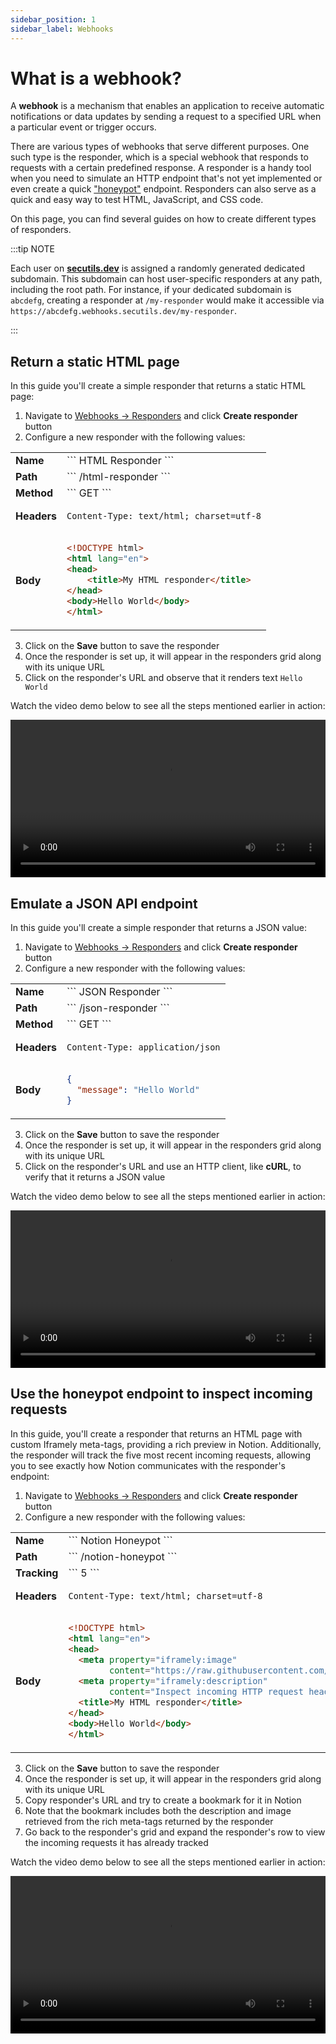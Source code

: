 ```yaml
---
sidebar_position: 1
sidebar_label: Webhooks
---
```


# What is a webhook?

A **webhook** is a mechanism that enables an application to receive automatic notifications or data updates by sending a request to a specified URL when a particular event or trigger occurs.

There are various types of webhooks that serve different purposes. One such type is the responder, which is a special webhook that responds to requests with a certain predefined response. A responder is a handy tool when you need to simulate an HTTP endpoint that's not yet implemented or even create a quick ["honeypot"](https://en.wikipedia.org/wiki/Honeypot_(computing)) endpoint. Responders can also serve as a quick and easy way to test HTML, JavaScript, and CSS code.

On this page, you can find several guides on how to create different types of responders.

:::tip NOTE

Each user on  [**secutils.dev**](https://secutils.dev) is assigned a randomly generated dedicated subdomain. This subdomain can host user-specific responders at any path, including the root path. For instance, if your dedicated subdomain is `abcdefg`, creating a responder at `/my-responder` would make it accessible via `https://abcdefg.webhooks.secutils.dev/my-responder`.

:::

## Return a static HTML page

In this guide you'll create a simple responder that returns a static HTML page:

1. Navigate to [Webhooks → Responders](https://secutils.dev/ws/webhooks__responders) and click **Create responder** button
2. Configure a new responder with the following values:

<table class="su-table">
<tbody>
<tr>
<td><b>Name</b></td>
<td>
```
HTML Responder
```
</td>
</tr>
<tr>
<td><b>Path</b></td>
<td>
```
/html-responder
```
</td>
</tr>
<tr>
<td><b>Method</b></td>
<td>
```
GET
```
</td>
</tr>
<tr>
    <td><b>Headers</b></td>
<td>

```http
Content-Type: text/html; charset=utf-8
```
</td>
</tr>
<tr>
    <td><b>Body</b></td>
<td>

```html
<!DOCTYPE html>
<html lang="en">
<head>
    <title>My HTML responder</title>
</head>
<body>Hello World</body>
</html>
```
</td>
</tr>
</tbody>
</table>

3. Click on the **Save** button to save the responder
4. Once the responder is set up, it will appear in the responders grid along with its unique URL
5. Click on the responder's URL and observe that it renders text `Hello World`

Watch the video demo below to see all the steps mentioned earlier in action:

<video controls preload="metadata" width="100%">
  <source src="../video/guides/webhooks_html_responder.webm" type="video/webm" />
  <source src="../video/guides/webhooks_html_responder.mp4" type="video/mp4" />
</video>

## Emulate a JSON API endpoint

In this guide you'll create a simple responder that returns a JSON value:

1. Navigate to [Webhooks → Responders](https://secutils.dev/ws/webhooks__responders) and click **Create responder** button
2. Configure a new responder with the following values:

<table class="su-table">
<tbody>
<tr>
<td><b>Name</b></td>
<td>
```
JSON Responder
```
</td></tr>
<tr>
<td><b>Path</b></td>
<td>
```
/json-responder
```
</td>
</tr>
<tr>
<td><b>Method</b></td>
<td>
```
GET
```
</td>
</tr>
<tr>
    <td><b>Headers</b></td>
<td>

```http
Content-Type: application/json
```
</td>
</tr>
<tr>
    <td><b>Body</b></td>
<td>

```json
{
  "message": "Hello World"
}
```
</td>
</tr>
</tbody>
</table>

3. Click on the **Save** button to save the responder
4. Once the responder is set up, it will appear in the responders grid along with its unique URL
5. Click on the responder's URL and use an HTTP client, like **cURL**, to verify that it returns a JSON value

Watch the video demo below to see all the steps mentioned earlier in action:

<video controls preload="metadata" width="100%">
  <source src="../video/guides/webhooks_json_responder.webm" type="video/webm" />
  <source src="../video/guides/webhooks_json_responder.mp4" type="video/mp4" />
</video>

## Use the honeypot endpoint to inspect incoming requests

In this guide, you'll create a responder that returns an HTML page with custom Iframely meta-tags, providing a rich preview in Notion. Additionally, the responder will track the five most recent incoming requests, allowing you to see exactly how Notion communicates with the responder's endpoint:

1. Navigate to [Webhooks → Responders](https://secutils.dev/ws/webhooks__responders) and click **Create responder** button
2. Configure a new responder with the following values:

<table class="su-table">
<tbody>
<tr>
<td><b>Name</b></td>
<td>
```
Notion Honeypot
```
</td>
</tr>
<tr>
<td><b>Path</b></td>
<td>
```
/notion-honeypot
```
</td>
</tr>
<tr>
<td><b>Tracking</b></td>
<td>
```
5
```
</td>
</tr>
<tr>
    <td><b>Headers</b></td>
<td>

```http
Content-Type: text/html; charset=utf-8
```
</td>
</tr>
<tr>
    <td><b>Body</b></td>
<td>

```html
<!DOCTYPE html>
<html lang="en">
<head>
  <meta property="iframely:image"
        content="https://raw.githubusercontent.com/secutils-dev/secutils/main/assets/logo/secutils-logo-initials.png" />
  <meta property="iframely:description"
        content="Inspect incoming HTTP request headers and body with the honeypot endpoint" />
  <title>My HTML responder</title>
</head>
<body>Hello World</body>
</html>
```
</td>
</tr>
</tbody>
</table>

3. Click on the **Save** button to save the responder
4. Once the responder is set up, it will appear in the responders grid along with its unique URL
5. Copy responder's URL and try to create a bookmark for it in Notion
6. Note that the bookmark includes both the description and image retrieved from the rich meta-tags returned by the responder
7. Go back to the responder's grid and expand the responder's row to view the incoming requests it has already tracked

Watch the video demo below to see all the steps mentioned earlier in action:

<video controls preload="metadata" width="100%">
  <source src="../video/guides/webhooks_tracking_responder.webm" type="video/webm" />
  <source src="../video/guides/webhooks_tracking_responder.mp4" type="video/mp4" />
</video>
